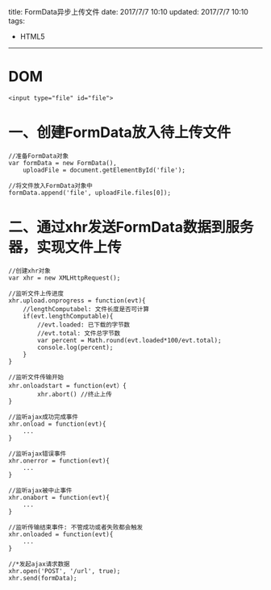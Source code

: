 title: FormData异步上传文件
date: 2017/7/7 10:10
updated: 2017/7/7 10:10
tags:
- HTML5
---


# DOM
```
<input type="file" id="file">
```
# 一、创建FormData放入待上传文件
```
//准备FormData对象
var formData = new FormData(),
    uploadFile = document.getElementById('file');
    
//将文件放入FormData对象中    
formData.append('file', uploadFile.files[0]);
```
<!--more-->

# 二、通过xhr发送FormData数据到服务器，实现文件上传
```
//创建xhr对象
var xhr = new XMLHttpRequest();

//监听文件上传进度
xhr.upload.onprogress = function(evt){
    //lengthComputabel: 文件长度是否可计算
    if(evt.lengthComputable){
        //evt.loaded: 已下载的字节数
        //evt.total: 文件总字节数
        var percent = Math.round(evt.loaded*100/evt.total);
        console.log(percent);
    }
}

//监听文件传输开始    
xhr.onloadstart = function(evt）{
        xhr.abort() //终止上传
}

//监听ajax成功完成事件
xhr.onload = function(evt){
    ...
}

//监听ajax错误事件    
xhr.onerror = function(evt){
    ...
}

//监听ajax被中止事件
xhr.onabort = function(evt){
    ...
}

//监听传输结束事件: 不管成功或者失败都会触发
xhr.onloaded = function(evt){
    ...
}   
   
//*发起ajax请求数据
xhr.open('POST', '/url', true);
xhr.send(formData);

```

